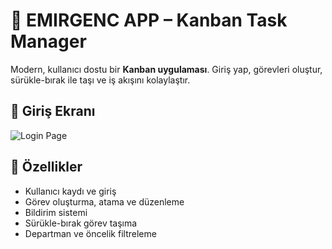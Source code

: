 # 🧩 EMIRGENC APP – Kanban Task Manager

Modern, kullanıcı dostu bir **Kanban uygulaması**. Giriş yap, görevleri oluştur, sürükle-bırak ile taşı ve iş akışını kolaylaştır.

## 🔐 Giriş Ekranı

![Login Page](login_screen.jpg)

## 🚀 Özellikler
- Kullanıcı kaydı ve giriş
- Görev oluşturma, atama ve düzenleme
- Bildirim sistemi
- Sürükle-bırak görev taşıma
- Departman ve öncelik filtreleme
